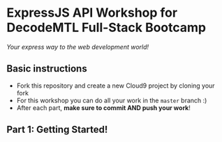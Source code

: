 # ExpressJS API Workshop for DecodeMTL Full-Stack Bootcamp
*Your express way to the web development world!*

## Basic instructions
* Fork this repository and create a new Cloud9 project by cloning your fork
* For this workshop you can do all your work in the `master` branch :)
* After each part, **make sure to commit AND push your work**!

## Part 1: Getting Started!
